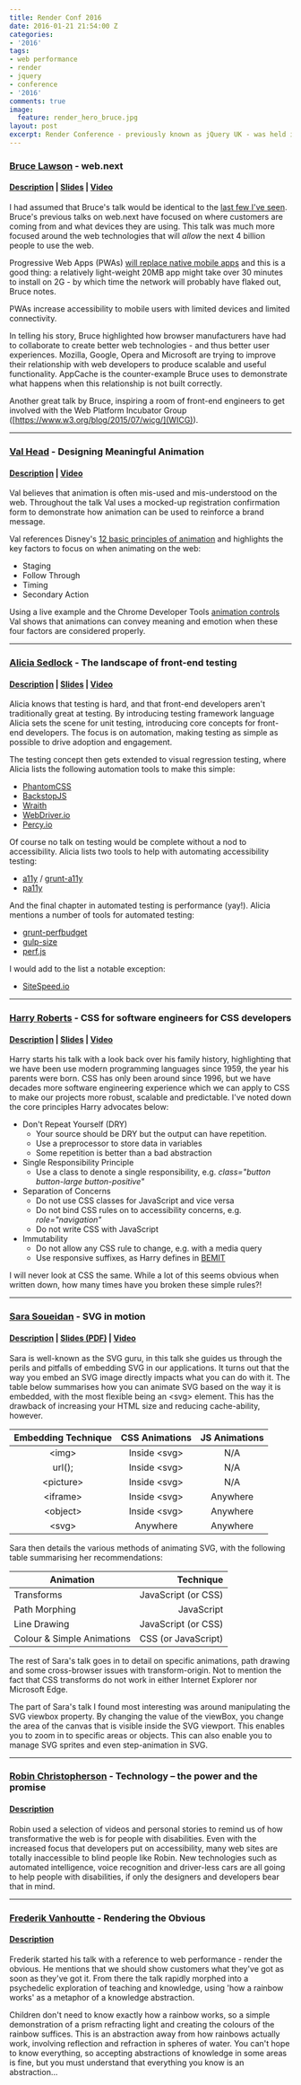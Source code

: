 ```yaml
---
title: Render Conf 2016
date: 2016-01-21 21:54:00 Z
categories:
- '2016'
tags:
- web performance
- render
- jquery
- conference
- '2016'
comments: true
image:
  feature: render_hero_bruce.jpg
layout: post
excerpt: Render Conference - previously known as jQuery UK - was held in Oxford last week. It's a front-end conference for front-end people, which makes me a bit of an outsider. Performance is not the focus of Render Conference. Render is an opportunity for me to hone up my front-end skills and get an idea of what front-end developers are up against and the latest technologies in play.
---
```


### [Bruce Lawson](https://twitter.com/@brucel) - web.next

#### [Description](http://2016.render-conf.com/talks.php#webnext) | [Slides](https://speakerdeck.com/brucel/web-dot-next-render) | [Video](https://vimeo.com/album/3953264/video/165995132)

I had assumed that Bruce's talk would be identical to the [last few I've seen](/2015/velocity-europe-2015-report-1/#ensuring-a-high-performing-web-for-the-next-billion-people---bruce-lawson-opera-asa). Bruce's previous talks on web.next have focused on where customers are coming from and what devices they are using. This talk was much more focused around the web technologies that will *allow* the next 4 billion people to use the web.

Progressive Web Apps (PWAs) [will replace native mobile apps](http://loxima.com/blog/the-death-of-apps/) and this is a good thing: a relatively light-weight 20MB app might take over 30 minutes to install on 2G - by which time the network will probably have flaked out, Bruce notes.

PWAs increase accessibility to mobile users with limited devices and limited connectivity.

In telling his story, Bruce highlighted how browser manufacturers have had to collaborate to create better web technologies - and thus better user experiences. Mozilla, Google, Opera and Microsoft are trying to improve their relationship with web developers to produce scalable and useful functionality. AppCache is the counter-example Bruce uses to demonstrate what happens when this relationship is not built correctly.

Another great talk by Bruce, inspiring a room of front-end engineers to get involved with the Web Platform Incubator Group ([https://www.w3.org/blog/2015/07/wicg/](WICG)).

----------

### [Val Head](https://twitter.com/@vlh) - Designing Meaningful Animation

#### [Description](http://2016.render-conf.com/talks.php#designing-meaningful-animation) | [Video](https://vimeo.com/album/3953264/video/165995133)

Val believes that animation is often mis-used and mis-understood on the web. Throughout the talk Val uses a mocked-up registration confirmation form to demonstrate how animation can be used to reinforce a brand message.

Val references Disney's [12 basic principles of animation](https://en.wikipedia.org/wiki/12_basic_principles_of_animation) and highlights the key factors to focus on when animating on the web:

 * Staging
 * Follow Through
 * Timing
 * Secondary Action

Using a live example and the Chrome Developer Tools [animation controls](http://valhead.com/2015/01/06/quick-tip-chrome-animation-controls/) Val shows that animations can convey meaning and emotion when these four factors are considered properly.

----------

### [Alicia Sedlock](https://twitter.com/@aliciability) - The landscape of front-end testing

#### [Description](http://2016.render-conf.com/talks.php#the-landscape-of-front-end-testing) | [Slides](https://speakerdeck.com/aliciasedlock/the-landscape-of-front-end-testing) | [Video](https://vimeo.com/album/3953264/video/165995134)

Alicia knows that testing is hard, and that front-end developers aren't traditionally great at testing. By introducing testing framework language Alicia sets the scene for unit testing, introducing core concepts for front-end developers. The focus is on automation, making testing as simple as possible to drive adoption and engagement.

The testing concept then gets extended to visual regression testing, where Alicia lists the following automation tools to make this simple:

 * [PhantomCSS](https://github.com/Huddle/PhantomCSS)
 * [BackstopJS](https://github.com/garris/BackstopJS)
 * [Wraith](https://github.com/BBC-News/wraith)
 * [WebDriver.io](http://webdriver.io/)
 * [Percy.io](https://percy.io/)

Of course no talk on testing would be complete without a nod to accessibility. Alicia lists two tools to help with automating accessibility testing:

 * [a11y](https://github.com/addyosmani/a11y) / [grunt-a11y](https://github.com/lucalanca/grunt-a11y)
 * [pa11y](http://pa11y.org/)

And the final chapter in automated testing is performance (yay!). Alicia mentions a number of tools for automated testing:

 * [grunt-perfbudget](https://github.com/tkadlec/grunt-perfbudget)
 * [gulp-size](https://github.com/sindresorhus/gulp-size)
 * [perf.js](https://gist.github.com/tkadlec/7e352b74b1961a3e36d7)

I would add to the list a notable exception:

 * [SiteSpeed.io](https://www.sitespeed.io/)

----------

### [Harry Roberts](https://twitter.com/@csswizardry) - CSS for software engineers for CSS developers

#### [Description](http://2016.render-conf.com/talks.php#css-for-software-engineers-for-css-developers) | [Slides](https://speakerdeck.com/csswizardry/css-for-software-engineers-for-css-developers) | [Video](https://vimeo.com/album/3953264/video/166790749)

Harry starts his talk with a look back over his family history, highlighting that we have been use modern programming languages since 1959, the year his parents were born. CSS has only been around since 1996, but we have decades more software engineering experience which we can apply to CSS to make our projects more robust, scalable and predictable. I've noted down the core principles Harry advocates below:

 * Don't Repeat Yourself (DRY)
   * Your source should be DRY but the output can have repetition.
   * Use a preprocessor to store data in variables
   * Some repetition is better than a bad abstraction
 * Single Responsibility Principle
   * Use a class to denote a single responsibility, e.g. *class="button button-large button-positive"*
 * Separation of Concerns
   * Do not use CSS classes for JavaScript and vice versa
   * Do not bind CSS rules on to accessibility concerns, e.g. *role="navigation"*
   * Do not write CSS with JavaScript
 * Immutability
   * Do not allow any CSS rule to change, e.g. with a media query
   * Use responsive suffixes, as Harry defines in [BEMIT](http://csswizardry.com/2015/08/bemit-taking-the-bem-naming-convention-a-step-further/#responsive-suffixes)

I will never look at CSS the same. While a lot of this seems obvious when written down, how many times have you broken these simple rules?!

----------

### [Sara Soueidan](http://twitter.com/@SaraSoueidan) - SVG in motion

#### [Description](http://2016.render-conf.com/talks.php#svg-in-motion) | [Slides (PDF)](https://sarasoueidan.com/slides/SVG-In-Motion.pdf) | [Video](https://vimeo.com/album/3953264/video/166790778)

Sara is well-known as the SVG guru, in this talk she guides us through the perils and pitfalls of embedding SVG in our applications. It turns out that the way you embed an SVG image directly impacts what you can do with it. The table below summarises how you can animate SVG based on the way it is embedded, with the most flexible being an &lt;svg> element. This has the drawback of increasing your HTML size and reducing cache-ability, however.


| Embedding Technique | CSS Animations | JS Animations |
|:-:|:-:|:-:|
| &lt;img> | Inside &lt;svg> | N/A |
| url(); | Inside &lt;svg> | N/A |
| &lt;picture> | Inside &lt;svg> | N/A |
| &lt;iframe> | Inside &lt;svg> | Anywhere |
| &lt;object> | Inside &lt;svg> | Anywhere |
| &lt;svg> | Anywhere | Anywhere |  

Sara then details the various methods of animating SVG, with the following table summarising her recommendations:

| Animation | Technique |
|---|--:|
| Transforms | JavaScript (or CSS) |
| Path Morphing | JavaScript |
| Line Drawing | JavaScript (or CSS) |
| Colour & Simple Animations | CSS (or JavaScript) |

The rest of Sara's talk goes in to detail on specific animations, path drawing and some cross-browser issues with transform-origin. Not to mention the fact that CSS transforms do not work in either Internet Explorer nor Microsoft Edge.

The part of Sara's talk I found most interesting was around manipulating the SVG viewbox property. By changing the value of the viewBox, you change the area of the canvas that is visible inside the SVG viewport. This enables you to zoom in to specific areas or objects. This can also enable you to manage SVG sprites and even step-animation in SVG.

----------

### [Robin Christopherson](http://twitter.com/@USA2DAY) - Technology – the power and the promise

#### [Description](http://2016.render-conf.com/talks.php#technology-the-power-and-the-promise)

Robin used a selection of videos and personal stories to remind us of how transformative the web is for people with disabilities. Even with the increased focus that developers put on accessibility, many web sites are totally inaccessible to blind people like Robin. New technologies such as automated intelligence, voice recognition and driver-less cars are all going to help people with disabilities, if only the designers and developers bear that in mind.

----------

### [Frederik Vanhoutte](http://twitter.com/@wblut) - Rendering the Obvious

#### [Description](http://2016.render-conf.com/talks.php#rendering-the-obvious)

Frederik started his talk with a reference to web performance - render the obvious. He mentions that we should show customers what they've got as soon as they've got it. From there the talk rapidly morphed into a psychedelic exploration of teaching and knowledge, using 'how a rainbow works' as a metaphor of a knowledge abstraction.

Children don't need to know exactly how a rainbow works, so a simple demonstration of a prism refracting light and creating the colours of the rainbow suffices. This is an abstraction away from how rainbows actually work, involving reflection and refraction in spheres of water. You can't hope to know everything, so accepting abstractions of knowledge in some areas is fine, but you must understand that everything you know is an abstraction...
